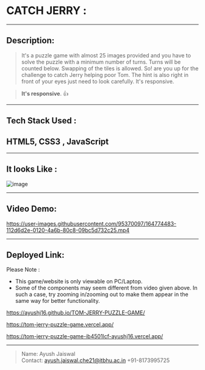 # CATCH JERRY :
---
## Description:
> It's a puzzle game with almost 25 images provided and you have to solve the puzzle with a minimum number of turns. Turns will be counted below. Swapping of the tiles is allowed. So! are you up for the challenge to catch Jerry helping poor Tom. The hint is also right in front of your eyes just need to look carefully. It's responsive.

>**It's responsive**.
👍 
---
## Tech Stack Used :
HTML5, CSS3 , JavaScript
---
---
## It looks Like :
![image](https://user-images.githubusercontent.com/95370097/164773838-a26dd926-8e08-4c47-aa0d-b5fdccdc02a5.png)


---
## Video Demo:


https://user-images.githubusercontent.com/95370097/164774483-112d6d2e-0120-4a6b-80c8-09bc5d732c25.mp4




---

## Deployed Link:
Please Note : 
- This game/website is only viewable on PC/Laptop.
- Some of the components may seem different from video given above.
  In such a case, try zooming in/zooming out to make them appear in the same way for better functionality.
  
  
https://ayushj16.github.io/TOM-JERRY-PUZZLE-GAME/

https://tom-jerry-puzzle-game.vercel.app/

https://tom-jerry-puzzle-game-ib4501lcf-ayushj16.vercel.app/

---

>Name: Ayush Jaiswal
><br>
>Contact: ayush.jaiswal.che21@itbhu.ac.in  +91-8173995725
